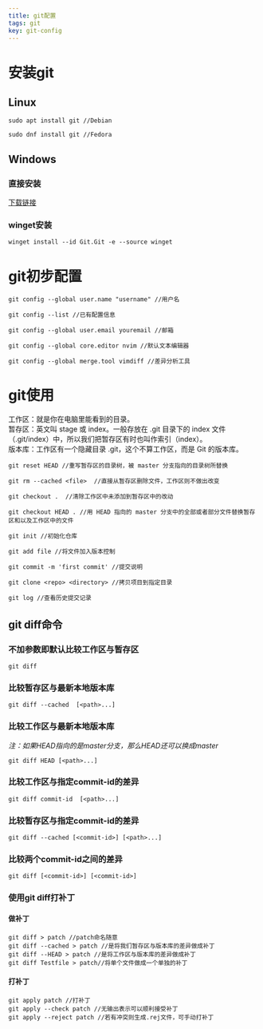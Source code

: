 ```yaml
---
title: git配置
tags: git
key: git-config 
---
```

# 安装git
## Linux
```
sudo apt install git //Debian
```
```
sudo dnf install git //Fedora
```
## Windows
### 直接安装
[下载链接](https://github.com/git-for-windows/git/releases/download/v2.37.1.windows.1/Git-2.37.1-64-bit.exe)
### winget安装
```
winget install --id Git.Git -e --source winget
```
# git初步配置
```
git config --global user.name "username" //用户名
```
```
git config --list //已有配置信息
```
```
git config --global user.email youremail //邮箱
```
```
git config --global core.editor nvim //默认文本编辑器
```
```
git config --global merge.tool vimdiff //差异分析工具
```
# git使用
工作区：就是你在电脑里能看到的目录。  
暂存区：英文叫 stage 或 index。一般存放在 .git 目录下的 index 文件（.git/index）中，所以我们把暂存区有时也叫作索引（index）。  
版本库：工作区有一个隐藏目录 .git，这个不算工作区，而是 Git 的版本库。
```
git reset HEAD //重写暂存区的目录树，被 master 分支指向的目录树所替换
```  
```
git rm --cached <file>  //直接从暂存区删除文件，工作区则不做出改变
```
```
git checkout .  //清除工作区中未添加到暂存区中的改动
```
```
git checkout HEAD . //用 HEAD 指向的 master 分支中的全部或者部分文件替换暂存区和以及工作区中的文件
```
```
git init //初始化仓库
```
```
git add file //将文件加入版本控制
```
```
git commit -m 'first commit' //提交说明
```
```
git clone <repo> <directory> //拷贝项目到指定目录
```
```
git log //查看历史提交记录
```
## git diff命令  
### 不加参数即默认比较工作区与暂存区
```
git diff
```
### 比较暂存区与最新本地版本库
```
git diff --cached  [<path>...] 
```
### 比较工作区与最新本地版本库  
*注：如果HEAD指向的是master分支，那么HEAD还可以换成master* 
```
git diff HEAD [<path>...]
```
### 比较工作区与指定commit-id的差异
``` 
git diff commit-id  [<path>...]
```
### 比较暂存区与指定commit-id的差异
```
git diff --cached [<commit-id>] [<path>...] 
```
### 比较两个commit-id之间的差异
```
git diff [<commit-id>] [<commit-id>]
```
### 使用git diff打补丁
#### 做补丁
```
git diff > patch //patch命名随意
git diff --cached > patch //是将我们暂存区与版本库的差异做成补丁
git diff --HEAD > patch //是将工作区与版本库的差异做成补丁
git diff Testfile > patch//将单个文件做成一个单独的补丁
```
#### 打补丁
```
git apply patch //打补丁
git apply --check patch //无输出表示可以顺利接受补丁
git apply --reject patch //若有冲突则生成.rej文件，可手动打补丁
```